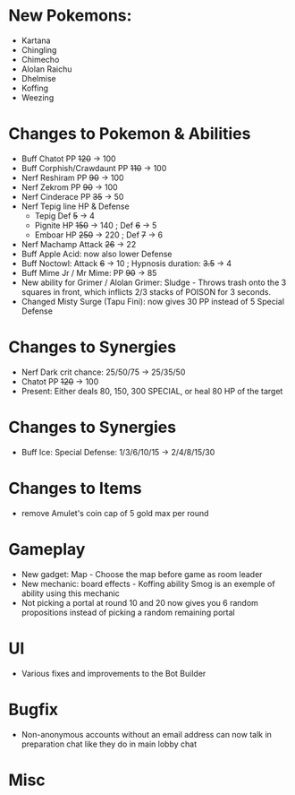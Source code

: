 # New Pokemons:

- Kartana
- Chingling
- Chimecho
- Alolan Raichu
- Dhelmise
- Koffing
- Weezing

# Changes to Pokemon & Abilities

- Buff Chatot PP ~~120~~ → 100
- Buff Corphish/Crawdaunt PP ~~110~~ → 100
- Nerf Reshiram PP ~~90~~ → 100
- Nerf Zekrom PP ~~90~~ → 100
- Nerf Cinderace PP ~~35~~ → 50
- Nerf Tepig line HP & Defense
  - Tepig Def ~~5~~ → 4
  - Pignite HP ~~150~~ → 140 ; Def ~~6~~ → 5
  - Emboar HP ~~250~~ → 220 ; Def ~~7~~ → 6
- Nerf Machamp Attack ~~26~~ → 22
- Buff Apple Acid: now also lower Defense
- Buff Noctowl: Attack ~~6~~ → 10 ; Hypnosis duration: ~~3.5~~ → 4
- Buff Mime Jr / Mr Mime: PP ~~90~~ → 85
- New ability for Grimer / Alolan Grimer: Sludge - Throws trash onto the 3 squares in front, which inflicts 2/3 stacks of POISON for 3 seconds.
- Changed Misty Surge (Tapu Fini): now gives 30 PP instead of 5 Special Defense

# Changes to Synergies

- Nerf Dark crit chance: 25/50/75 → 25/35/50
- Chatot PP ~~120~~ -> 100
- Present: Either deals 80, 150, 300 SPECIAL, or heal 80 HP of the target

# Changes to Synergies

- Buff Ice: Special Defense: 1/3/6/10/15 → 2/4/8/15/30

# Changes to Items

- remove Amulet's coin cap of 5 gold max per round

# Gameplay

- New gadget: Map - Choose the map before game as room leader
- New mechanic: board effects - Koffing ability Smog is an exemple of ability using this mechanic
- Not picking a portal at round 10 and 20 now gives you 6 random propositions instead of picking a random remaining portal

# UI

- Various fixes and improvements to the Bot Builder

# Bugfix

- Non-anonymous accounts without an email address can now talk in preparation chat like they do in main lobby chat

# Misc
